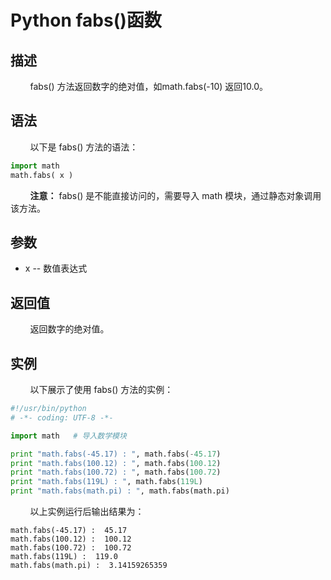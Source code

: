 # Python  fabs()函数
## 描述
&#160;&#160;&#160;&#160;&#160;&#160;&#160;&#160;fabs() 方法返回数字的绝对值，如math.fabs(-10) 返回10.0。

## 语法
&#160;&#160;&#160;&#160;&#160;&#160;&#160;&#160;以下是 fabs() 方法的语法：

```python
import math
math.fabs( x )
```

&#160;&#160;&#160;&#160;&#160;&#160;&#160;&#160;**注意：** fabs() 是不能直接访问的，需要导入 math 模块，通过静态对象调用该方法。

## 参数
- x -- 数值表达式

## 返回值
&#160;&#160;&#160;&#160;&#160;&#160;&#160;&#160;返回数字的绝对值。

## 实例
&#160;&#160;&#160;&#160;&#160;&#160;&#160;&#160;以下展示了使用 fabs() 方法的实例：

```python
#!/usr/bin/python
# -*- coding: UTF-8 -*-

import math   # 导入数学模块

print "math.fabs(-45.17) : ", math.fabs(-45.17)
print "math.fabs(100.12) : ", math.fabs(100.12)
print "math.fabs(100.72) : ", math.fabs(100.72)
print "math.fabs(119L) : ", math.fabs(119L)
print "math.fabs(math.pi) : ", math.fabs(math.pi)
```

&#160;&#160;&#160;&#160;&#160;&#160;&#160;&#160;以上实例运行后输出结果为：

```
math.fabs(-45.17) :  45.17
math.fabs(100.12) :  100.12
math.fabs(100.72) :  100.72
math.fabs(119L) :  119.0
math.fabs(math.pi) :  3.14159265359
```
